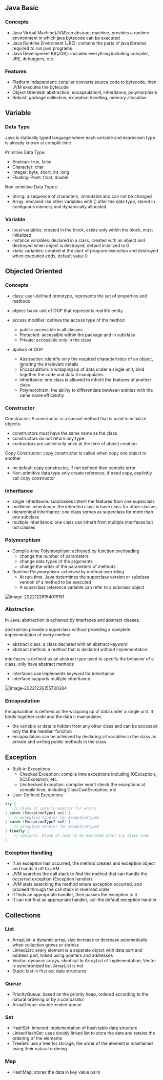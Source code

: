 ## Java Basic

### Concepts

- Java Virtual Machine(JVM):an abstract machine, provides a runtime environment in which java bytecode can be executed
- Java Runtime Enviroment (JRE): contains the parts of java libraries required to run java programs
- Java Development Kit(JDK): includes everything including compiler, JRE, debuggers, etc.

### Features

- Platform Independent: conpiler converts source code to bytecode, then JVM executes the bytecode
- Object Oriented: abstraction, encapsulationl, inheritance, polymorphism
- Robust: garbage collection, exception handling, memory allocation

## Variable

### Data Type

Java is statically typed language where each variable and expression type is already known at compile time

Primitive Data Type:

- Boolean: true, false
- Character: char
- Integer: byte, short, int, long
- Floating-Point: float, double

Non-primitive Data Types:

- String: a sequence of characters, immutable and can not be changed
- Array: declared like other variables with [] after the data type, stored in contiguous memory and dynamically allocated

### Variable

- local variables: created in the block, exists only within the block, must initialized
- instance variables: declared in a class, created with an object and destroyed when object is destroyed, default initalized to 0
- static variables: created at the start of program execution and destroyed when execution ends, default value 0 

## Objected Oriented

### Concepts

- class: user-defined prototype, represents the set of properties and methods
- object: basic unit of OOP that represents real life entity

- access modifier: defines the access type of the method
  - public: accessible in all classes
  - Protected: accessible within the package and in subclass
  - Private: accessible only in the class

- 4pillars of OOP
  - Abstraction: identify only the required characteristics of an object, ignoring the irrelevant details
  - Encapsulation: a wrapping up of data under a single unit; bind together the code and data it manipulates
  - inheritance: one class is allowed to inherit the features of another class
  - Polymorphism: the ability to differentiate between entities with the same name efficiently

### Constructor

Constructor: A constructor is a special method that is used to initialize objects.

- constructors must have the same name as the class
- constructors do not return any type
- contructors are called only once at the time of object creation

Copy Constructor: copy constructer is called when copy one object to another

- no default copy constructor, if not defined then compile error
- Non-primitive data type only create reference, if need copy, explicitly call copy constructor

### Inheritance

- single inheritance: subclasses inherit the features from one superclass
- multilevel inheritance: the inherited class is base class for other classes
- hierarchical inheritance: one class serves as superclass for more than one subclass
- multiple inheritance: one class can inherit from multiple interfaces but not classes

### Polymorphism

- Compile-time Polymorphism: achieved by function overloading
  - change the number of parameters
  - change data types of the arguments
  - change the order of the parameters of methods
- Runtime Polymorphism: acheived by method overriding
  - At run-time, Java determines the superclass version or subclass version of a method to be executed
  - A superclass reference variable can refer to a subclass object

<img src="https://tva1.sinaimg.cn/large/008vxvgGgy1h9hvqlsatdj31830u0ted.jpg" alt="image-20221226154019151"  />

### Abstraction

In Java, abstraction is achieved by interfaces and abstract classes.

abstraction provide a superclass without providing a complete implementation of every method

- abstract class: a class declared with an abstract keyword
- abstract method: a method that is declared without implementation

interfaces is defined as an abstract type used to specify the behavior of a class, only have abstract methods

- Interfaces use implements keyword for inheritance
- interface supports multiple inheritance

![image-20221226155700384](https://tva1.sinaimg.cn/large/008vxvgGgy1h9hw7wuf7jj31ik0g2q58.jpg)

### Encapsulation

Encapsulation is defined as the wrapping up of data under a single unit. It binds together code and the data it manipulates

- the variable or data is hidden from any other class and can be accessed only the the member function
- encapsulation can be achieved by declaring all variables in the class as private and writing public methods in the class

## Exception

- Built-in Exceptions
  - Checked Exception: compile time exceptions including IOException, SQLException, etc.
  - Unchecked Exception: compiler won't check the exceptions at compile time, including ClassCastException, etc.
- User-Defined Exceptions

```java
try {
  	// block of code to monitor for errors
} catch (ExceptionType1 ex1) {
  	// exception handler for ExceptionType1
} catch (ExceptionType2 ex2) {
  	// exception handler for ExceptionType2
} finally {
  	// optional, block of code to be executed after try block ends
}
```

### Exception Handling

- If an exception has occurred, the method creates and exception object and hands it off to JVM
- JVM searches the call stack to find the method that can handle the occurred exception (Exception handler)
- JVM stats searching the method where exception occurred, and proceed through the call stack in reversed order
- if finds an appropriate handler, then passes the exception to it
- If can not find an appropriate handler, call the default exception handler

## Collections

### List

- ArrayList: a dynamic array, size increase or decrease automatically when collection grows or shrinks
- LinkedList: every element is a separate object with data part and address part, linked using pointers and addresses
- Vector: dynamic arrays, identical to ArrayList of implementation; Vector is synchronized but ArrayList is not
- Stack: last in first out data structures

### Queue

- PriorityQueue: based on the priority heap, ordered according to the natural ordering or by a comparator
- ArrayDeque: double-ended queue

### Set

- HashSet: inherent implementation of hash table data structure
- LinkedHashSet: uses doubly linked list to store the data and retains the ordering of the elements
- TreeSet: use a tree for storage, the order of the element is maintained using their natural ordering

### Map

- HashMap: stores the data in key value pairs
